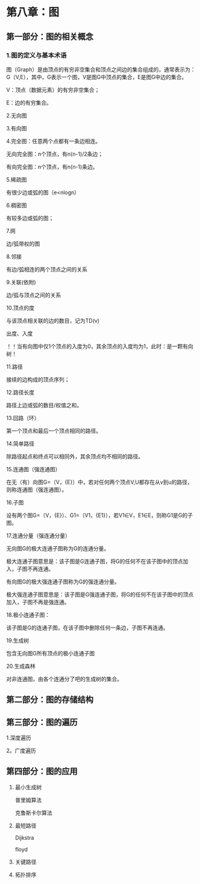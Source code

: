 # 第八章：图

## 第一部分：图的相关概念

### 1.图的定义与基本术语

图（Graph）是由顶点的有穷非空集合和顶点之间边的集合组成的，通常表示为：G（V,E），其中，G表示一个图，V是图G中顶点的集合，E是图G中边的集合。

V：顶点（数据元素）的有穷非空集合；

E：边的有穷集合。

2.无向图

3.有向图

4.完全图：任意两个点都有一条边相连。

无向完全图：n个顶点，有n(n-1)/2条边；

有向完全图：n个顶点，有n(n-1)条边。

5.稀疏图

有很少边或弧的图（e<nlogn）

6.稠密图

有较多边或弧的图；

7.网

边/弧带权的图

8.邻接

有边/弧相连的两个顶点之间的关系

9.关联(依附)

边/弧与顶点之间的关系

10.顶点的度

与该顶点相关联的边的数目，记为TD(v)

出度、入度

！！当有向图中仅1个顶点的入度为0，其余顶点的入度均为1，此时：是一颗有向树！

11.路径

接续的边构成的顶点序列；

12.路径长度

路径上边或弧的数目/权值之和。

13.回路（环）

第一个顶点和最后一个顶点相同的路径。

14.简单路径

除路径起点和终点可以相同外，其余顶点均不相同的路径。

15.连通图（强连通图）

在无（有）向图G=（V，{E}）中，若对任何两个顶点V,U都存在从v到u的路径，则称连通图（强连通图）。

16.子图

设有两个图G=（V，{E}）、G1=（V1，{E1}），若V1∈V，E1∈E，则称G1是G的子图。

17.连通分量（强连通分量）

无向图G的极大连通子图称为G的连通分量。

极大连通子图意思是：该子图是G连通子图，将G的任何不在该子图中的顶点加入，子图不再连通。

有向图G的极大强连通子图称为G的强连通分量。

极大强连通子图意思是：该子图是G强连通子图，将G的任何不在该子图中的顶点加入，子图不再是强连通。

18.极小连通子图：

该子图是G的连通子图，在该子图中删除任何一条边，子图不再连通。

19.生成树

包含无向图G所有顶点的极小连通子图

20.生成森林

对非连通图，由各个连通分了吧的生成树的集合。

## 第二部分：图的存储结构



## 第三部分：图的遍历

1.深度遍历

2。广度遍历

## 第四部分：图的应用

1. 最小生成树

   普里姆算法

   克鲁斯卡尔算法

2. 最短路径

   Dijkstra

   floyd

3. 关键路径

4. 拓扑排序
